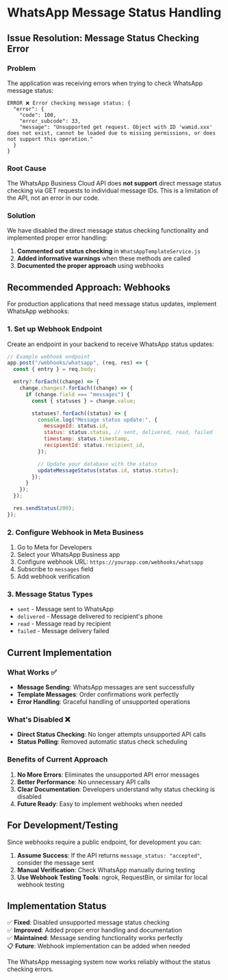 # WhatsApp Message Status Handling

## Issue Resolution: Message Status Checking Error

### Problem

The application was receiving errors when trying to check WhatsApp message status:

```
ERROR ❌ Error checking message status: {
  "error": {
    "code": 100,
    "error_subcode": 33,
    "message": "Unsupported get request. Object with ID 'wamid.xxx' does not exist, cannot be loaded due to missing permissions, or does not support this operation."
  }
}
```

### Root Cause

The WhatsApp Business Cloud API does **not support** direct message status checking via GET requests to individual message IDs. This is a limitation of the API, not an error in our code.

### Solution

We have disabled the direct message status checking functionality and implemented proper error handling:

1. **Commented out status checking** in `WhatsAppTemplateService.js`
2. **Added informative warnings** when these methods are called
3. **Documented the proper approach** using webhooks

## Recommended Approach: Webhooks

For production applications that need message status updates, implement WhatsApp webhooks:

### 1. Set up Webhook Endpoint

Create an endpoint in your backend to receive WhatsApp status updates:

```javascript
// Example webhook endpoint
app.post("/webhooks/whatsapp", (req, res) => {
  const { entry } = req.body;

  entry?.forEach((change) => {
    change.changes?.forEach((change) => {
      if (change.field === "messages") {
        const { statuses } = change.value;

        statuses?.forEach((status) => {
          console.log("Message status update:", {
            messageId: status.id,
            status: status.status, // sent, delivered, read, failed
            timestamp: status.timestamp,
            recipientId: status.recipient_id,
          });

          // Update your database with the status
          updateMessageStatus(status.id, status.status);
        });
      }
    });
  });

  res.sendStatus(200);
});
```

### 2. Configure Webhook in Meta Business

1. Go to Meta for Developers
2. Select your WhatsApp Business app
3. Configure webhook URL: `https://yourapp.com/webhooks/whatsapp`
4. Subscribe to `messages` field
5. Add webhook verification

### 3. Message Status Types

- `sent` - Message sent to WhatsApp
- `delivered` - Message delivered to recipient's phone
- `read` - Message read by recipient
- `failed` - Message delivery failed

## Current Implementation

### What Works ✅

- **Message Sending**: WhatsApp messages are sent successfully
- **Template Messages**: Order confirmations work perfectly
- **Error Handling**: Graceful handling of unsupported operations

### What's Disabled ❌

- **Direct Status Checking**: No longer attempts unsupported API calls
- **Status Polling**: Removed automatic status check scheduling

### Benefits of Current Approach

1. **No More Errors**: Eliminates the unsupported API error messages
2. **Better Performance**: No unnecessary API calls
3. **Clear Documentation**: Developers understand why status checking is disabled
4. **Future Ready**: Easy to implement webhooks when needed

## For Development/Testing

Since webhooks require a public endpoint, for development you can:

1. **Assume Success**: If the API returns `message_status: "accepted"`, consider the message sent
2. **Manual Verification**: Check WhatsApp manually during testing
3. **Use Webhook Testing Tools**: ngrok, RequestBin, or similar for local webhook testing

## Implementation Status

✅ **Fixed**: Disabled unsupported message status checking  
✅ **Improved**: Added proper error handling and documentation  
✅ **Maintained**: Message sending functionality works perfectly  
📋 **Future**: Webhook implementation can be added when needed

The WhatsApp messaging system now works reliably without the status checking errors.
